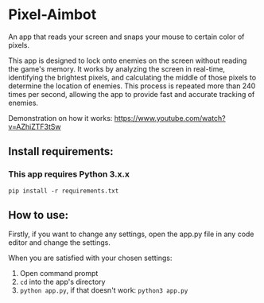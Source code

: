 # Pixel-Aimbot
An app that reads your screen and snaps your mouse to certain color of pixels.

This app is designed to lock onto enemies on the screen without reading the game's memory. It works by analyzing the screen in real-time, identifying the brightest pixels, and calculating the middle of those pixels to determine the location of enemies. This process is repeated more than 240 times per second, allowing the app to provide fast and accurate tracking of enemies.

Demonstration on how it works: https://www.youtube.com/watch?v=AZhiZTF3tSw

## Install requirements:

### This app requires Python 3.x.x
```
pip install -r requirements.txt
```

## How to use:
Firstly, if you want to change any settings, open the app.py file in any code editor and change the settings.

When you are satisfied with your chosen settings:
1. Open command prompt
2. ```cd``` into the app's directory
3. ```python app.py```, if that doesn't work: ```python3 app.py```
